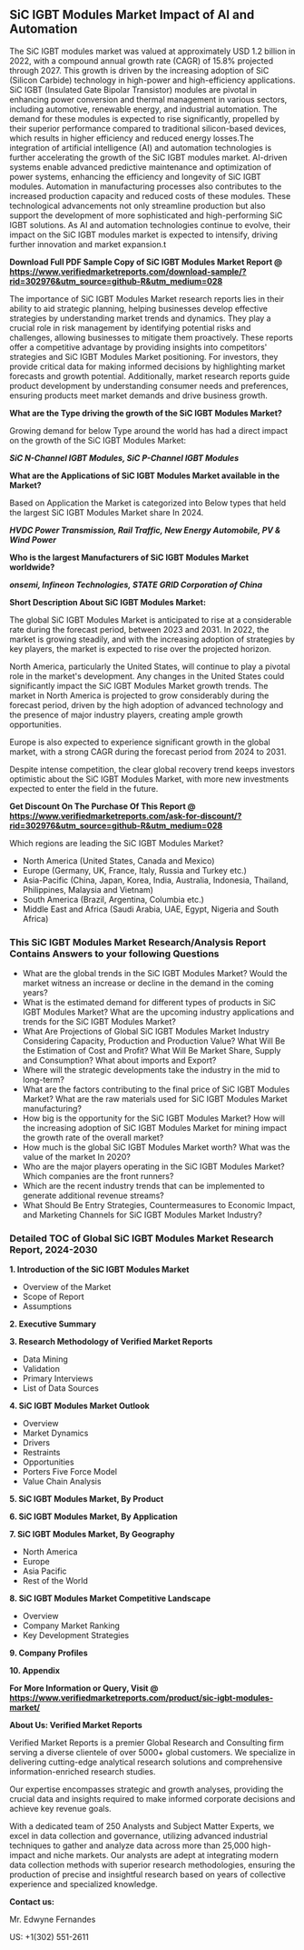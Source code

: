 <h2>SiC IGBT Modules Market Impact of AI and Automation</h2>The SiC IGBT modules market was valued at approximately USD 1.2 billion in 2022, with a compound annual growth rate (CAGR) of 15.8% projected through 2027. This growth is driven by the increasing adoption of SiC (Silicon Carbide) technology in high-power and high-efficiency applications. SiC IGBT (Insulated Gate Bipolar Transistor) modules are pivotal in enhancing power conversion and thermal management in various sectors, including automotive, renewable energy, and industrial automation. The demand for these modules is expected to rise significantly, propelled by their superior performance compared to traditional silicon-based devices, which results in higher efficiency and reduced energy losses.The integration of artificial intelligence (AI) and automation technologies is further accelerating the growth of the SiC IGBT modules market. AI-driven systems enable advanced predictive maintenance and optimization of power systems, enhancing the efficiency and longevity of SiC IGBT modules. Automation in manufacturing processes also contributes to the increased production capacity and reduced costs of these modules. These technological advancements not only streamline production but also support the development of more sophisticated and high-performing SiC IGBT solutions. As AI and automation technologies continue to evolve, their impact on the SiC IGBT modules market is expected to intensify, driving further innovation and market expansion.t</p><p id="" class=""><strong>Download Full PDF Sample Copy of SiC IGBT Modules Market Report @ <a href="https://www.verifiedmarketreports.com/download-sample/?rid=302976&utm_source=github-R&utm_medium=028" target="_blank">https://www.verifiedmarketreports.com/download-sample/?rid=302976&utm_source=github-R&utm_medium=028</a></strong></p><p>The importance of&nbsp;SiC IGBT Modules Market research reports lies in their ability to aid strategic planning, helping businesses develop effective strategies by understanding market trends and dynamics. They play a crucial role in risk management by identifying potential risks and challenges, allowing businesses to mitigate them proactively. These reports offer a competitive advantage by providing insights into competitors' strategies and SiC IGBT Modules Market positioning. For investors, they provide critical data for making informed decisions by highlighting market forecasts and growth potential. Additionally, market research reports guide product development by understanding consumer needs and preferences, ensuring products meet market demands and drive business growth.</p><p><strong>What are the&nbsp;Type driving the growth of the SiC IGBT Modules Market?</strong></p><p id="" class="">Growing demand for below Type around the world has had a direct impact on the growth of the SiC IGBT Modules Market:</p><em><strong>SiC N-Channel IGBT Modules, SiC P-Channel IGBT Modules</strong></em></p><strong>What are the&nbsp;Applications&nbsp;of SiC IGBT Modules Market available in the Market?</strong></p><p id="" class="">Based on Application the Market is categorized into Below types that held the largest SiC IGBT Modules Market share In 2024.</p><em><strong>HVDC Power Transmission, Rail Traffic, New Energy Automobile, PV & Wind Power</strong></em></p><strong>Who is the largest Manufacturers of SiC IGBT Modules Market worldwide?</strong></p><p><em><strong>onsemi, Infineon Technologies, STATE GRID Corporation of China</strong></em></p><p id="" class=""><strong>Short Description About SiC IGBT Modules Market:</strong></p><p>The global SiC IGBT Modules Market is anticipated to rise at a considerable rate during the forecast period, between 2023 and 2031. In 2022, the market is growing steadily, and with the increasing adoption of strategies by key players, the market is expected to rise over the projected horizon.</p><p>North America, particularly the United States, will continue to play a pivotal role in the market's development. Any changes in the United States could significantly impact the SiC IGBT Modules Market growth trends. The market in North America is projected to grow considerably during the forecast period, driven by the high adoption of advanced technology and the presence of major industry players, creating ample growth opportunities.</p><p>Europe is also expected to experience significant growth in the global market, with a strong CAGR during the forecast period from 2024 to 2031.</p><p>Despite intense competition, the clear global recovery trend keeps investors optimistic about the SiC IGBT Modules Market, with more new investments expected to enter the field in the future.</p><p id="" class=""><strong>Get Discount On The Purchase Of This Report @ <a href="https://www.verifiedmarketreports.com/ask-for-discount/?rid=302976&utm_source=github-R&utm_medium=028" target="_blank">https://www.verifiedmarketreports.com/ask-for-discount/?rid=302976&utm_source=github-R&utm_medium=028</a></strong></p>Which regions are leading the SiC IGBT Modules Market?</p><ul><li>North America (United States, Canada and Mexico)</li><li>Europe (Germany, UK, France, Italy, Russia and Turkey etc.)</li><li>Asia-Pacific (China, Japan, Korea, India, Australia, Indonesia, Thailand, Philippines, Malaysia and Vietnam)</li><li>South America (Brazil, Argentina, Columbia etc.)</li><li>Middle East and Africa (Saudi Arabia, UAE, Egypt, Nigeria and South Africa)</li></ul><h3 id="" class="">This SiC IGBT Modules Market Research/Analysis Report Contains Answers to your following Questions</h3><ul><li>What are the global trends in the SiC IGBT Modules Market? Would the market witness an increase or decline in the demand in the coming years?</li><li>What is the estimated demand for different types of products in SiC IGBT Modules Market? What are the upcoming industry applications and trends for the SiC IGBT Modules Market?</li><li>What Are Projections of Global SiC IGBT Modules Market Industry Considering Capacity, Production and Production Value? What Will Be the Estimation of Cost and Profit? What Will Be Market Share, Supply and Consumption? What about imports and Export?</li><li>Where will the strategic developments take the industry in the mid to long-term?</li><li>What are the factors contributing to the final price of SiC IGBT Modules Market? What are the raw materials used for SiC IGBT Modules Market manufacturing?</li><li>How big is the opportunity for the SiC IGBT Modules Market? How will the increasing adoption of SiC IGBT Modules Market for mining impact the growth rate of the overall market?</li><li>How much is the global SiC IGBT Modules Market worth? What was the value of the market In 2020?</li><li>Who are the major players operating in the SiC IGBT Modules Market? Which companies are the front runners?</li><li>Which are the recent industry trends that can be implemented to generate additional revenue streams?</li><li>What Should Be Entry Strategies, Countermeasures to Economic Impact, and Marketing Channels for SiC IGBT Modules Market Industry?</li></ul><h3 id="" class="">Detailed TOC of Global SiC IGBT Modules Market Research Report, 2024-2030</h3><p id="" class=""><strong>1. Introduction of the SiC IGBT Modules Market</strong></p><ul><li>Overview of the Market</li><li>Scope of Report</li><li>Assumptions</li></ul><p id="" class=""><strong>2. Executive Summary</strong></p><p id="" class=""><strong>3. Research Methodology of Verified Market Reports</strong></p><ul><li>Data Mining</li><li>Validation</li><li>Primary Interviews</li><li>List of Data Sources</li></ul><p id="" class=""><strong>4. SiC IGBT Modules Market Outlook</strong></p><ul><li>Overview</li><li>Market Dynamics</li><li>Drivers</li><li>Restraints</li><li>Opportunities</li><li>Porters Five Force Model</li><li>Value Chain Analysis</li></ul><p id="" class=""><strong>5. SiC IGBT Modules Market, By Product</strong></p><p id="" class=""><strong>6. SiC IGBT Modules Market, By Application</strong></p><p id="" class=""><strong>7. SiC IGBT Modules Market, By Geography</strong></p><ul><li>North America</li><li>Europe</li><li>Asia Pacific</li><li>Rest of the World</li></ul><p id="" class=""><strong>8. SiC IGBT Modules Market Competitive Landscape</strong></p><ul><li>Overview</li><li>Company Market Ranking</li><li>Key Development Strategies</li></ul><p id="" class=""><strong>9. Company Profiles</strong></p><p id="" class=""><strong>10. Appendix</strong></p><p id="" class=""><strong>For More Information or Query, Visit @ <a href="https://www.verifiedmarketreports.com/product/sic-igbt-modules-market/" target="_blank">https://www.verifiedmarketreports.com/product/sic-igbt-modules-market/</a></strong></p><p id="" class=""><strong>About Us: Verified Market Reports</strong></p><p id="" class="">Verified Market Reports is a premier Global Research and Consulting firm serving a diverse clientele of over 5000+ global customers. We specialize in delivering cutting-edge analytical research solutions and comprehensive information-enriched research studies.</p><p id="" class="">Our expertise encompasses strategic and growth analyses, providing the crucial data and insights required to make informed corporate decisions and achieve key revenue goals.</p><p id="" class="">With a dedicated team of 250 Analysts and Subject Matter Experts, we excel in data collection and governance, utilizing advanced industrial techniques to gather and analyze data across more than 25,000 high-impact and niche markets. Our analysts are adept at integrating modern data collection methods with superior research methodologies, ensuring the production of precise and insightful research based on years of collective experience and specialized knowledge.</p><p id="" class=""><strong>Contact us:</strong></p><p id="" class="">Mr. Edwyne Fernandes</p><p id="" class="">US: +1(302) 551-2611</p>